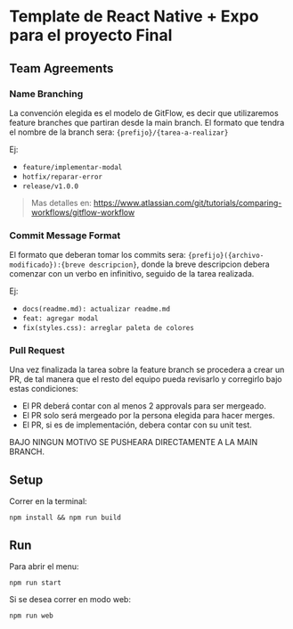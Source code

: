 # Template de React Native + Expo para el proyecto Final
## Team Agreements

### Name Branching
La convención elegida es el modelo de GitFlow, es decir que utilizaremos feature branches que partiran desde la main branch.
El formato que tendra el nombre de la branch sera: `{prefijo}/{tarea-a-realizar}`

Ej: 
- `feature/implementar-modal`
- `hotfix/reparar-error`
- `release/v1.0.0`

> Mas detalles en: https://www.atlassian.com/git/tutorials/comparing-workflows/gitflow-workflow

### Commit Message Format
El formato que deberan tomar los commits sera: `{prefijo}({archivo-modificado}):{breve descripcion}`, donde la breve descripcion debera comenzar con un verbo en infinitivo, seguido de la tarea realizada.

Ej: 
- `docs(readme.md): actualizar readme.md`
- `feat: agregar modal`
- `fix(styles.css): arreglar paleta de colores`

### Pull Request
Una vez finalizada la tarea sobre la feature branch se procedera a crear un PR, de tal manera que el resto del equipo pueda revisarlo y corregirlo bajo estas condiciones:

- El PR deberá contar con al menos 2 approvals para ser mergeado.
- El PR solo será mergeado por la persona elegida para hacer merges.
- El PR, si es de implementación, debera contar con su unit test.

BAJO NINGUN MOTIVO SE PUSHEARA DIRECTAMENTE A LA MAIN BRANCH.

## Setup
Correr en la terminal: 
```
npm install && npm run build
```

## Run
Para abrir el menu:
```
npm run start
```
Si se desea correr en modo web:
```
npm run web
```